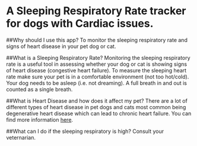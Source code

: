 # A Sleeping Respiratory Rate tracker for dogs with Cardiac issues. 

##Why should I use this app?
To monitor the sleeping respiratory rate and signs of heart disease in your pet dog or cat.

##What is a Sleeping Respiratory Rate?
Monitoring the sleeping respiratory rate is a useful tool in assessing whether your dog or cat is showing signs of heart disease (congestive heart failure).
To measure the sleeping heart rate make sure your pet is in a comfortable environment (not too hot/cold). Your dog needs to be asleep (i.e. not dreaming). A full breath in and out is counted as a single breath.

##What is Heart Disease and how does it affect my pet?
There are a lot of different types of heart disease in pet dogs and cats most common being degenerative heart disease which can lead to chronic heart failure. You can find more information [here](http://cprvictoria.com.au/disease-explanations.html).

##What can I do if the sleeping respiratory is high?
Consult your veternarian.
